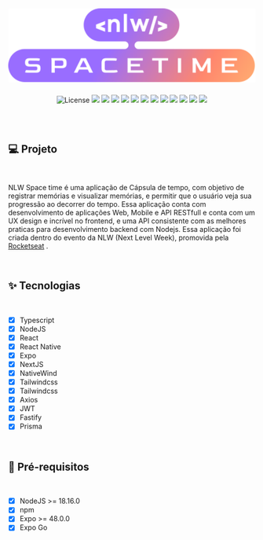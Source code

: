 <h1 align="center">
  <img
    src=".github/assets/nlw-spacetime-logo.svg"
    alt="NLW Spacetime Logo"
    title="NLW Spacetime"
    width="660px"
  />
</h1>
<p align="center">
  <img alt="License" src="https://img.shields.io/static/v1?label=license&message=MIT&color=#04d361&labelColor=#0A1033">

  <img src="https://img.shields.io/static/v1?label=NLW&message=SpaceTime&color=#04d361&labelColor=#0A1033">

  <img src="https://img.shields.io/static/v1?label=Rocketseat&message=Ignite&color=#04d361&labelColor=#0A1033">

  <img src="https://img.shields.io/static/v1?label=ReactNative&message=0.71.8&color=#04d361&labelColor=#0A1033">

  <img src="https://img.shields.io/static/v1?label=Expo&message=48.0.15&color=#04d361&labelColor=#0A1033">

  <img src="https://img.shields.io/static/v1?label=Nativewind&message=2.0.11&color=#04d361&labelColor=#0A1033">

  <img src="https://img.shields.io/static/v1?label=Expo-Router&message=1.5.3&color=#04d361&labelColor=#0A1033">

  <img src="https://img.shields.io/static/v1?label=Nativewind&message=2.0.11&color=#04d361&labelColor=#0A1033">

  <img src="https://img.shields.io/static/v1?label=prisma&message=4.14.0&color=#04d361&labelColor=#0A1033">
  
  <img src="https://img.shields.io/static/v1?label=fastify&message=4.17&color=#04d361&labelColor=#0A1033">

  <img src="https://img.shields.io/static/v1?label=react&message=18.2.0&color=#04d361&labelColor=#0A1033">

  <img src="https://img.shields.io/static/v1?label=nextjs&message=13.4.2&color=#04d361&labelColor=#0A1033">

  <img src="https://img.shields.io/static/v1?label=tailwindcss&message=3.3.2&color=#04d361&labelColor=#0A1033">
</p>

<br><br>

## 💻 **Projeto**

<br>

NLW Space time é uma aplicação de Cápsula de tempo, com objetivo de registrar memórias e visualizar memórias, e permitir que o usuário veja sua progressão ao decorrer do tempo. Essa aplicação conta com desenvolvimento de aplicações Web, Mobile e API RESTfull e conta com um UX design e incrível no frontend, e uma API consistente com as melhores praticas para desenvolvimento backend com Nodejs. Essa aplicação foi criada dentro do evento da NLW (Next Level Week), promovida pela
<a href="https://www.rocketseat.com.br">Rocketseat</a> .

<br>

## ✨ **Tecnologias**

<br>

- [x] Typescript
- [x] NodeJS
- [x] React
- [x] React Native
- [x] Expo
- [x] NextJS
- [x] NativeWind
- [x] Tailwindcss
- [x] Tailwindcss
- [x] Axios
- [x] JWT
- [x] Fastify
- [x] Prisma

<br>

## 📄 **Pré-requisitos**

<br>

- [x] NodeJS >= 18.16.0
- [x] npm
- [x] Expo >= 48.0.0
- [x] Expo Go

<br>


